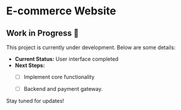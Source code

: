 # E-commerce Website

## Work in Progress 🚧

This project is currently under development. Below are some details:

- **Current Status:** User interface completed
- **Next Steps:** 
  - [ ] Implement core functionality
  - [ ] Backend and payment gateway.
        

Stay tuned for updates!
